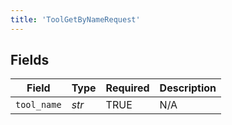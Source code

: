 ```yaml
---
title: 'ToolGetByNameRequest'
---
```



## Fields

| Field              | Type               | Required           | Description        |
| ------------------ | ------------------ | ------------------ | ------------------ |
| `tool_name`        | *str*              | TRUE | N/A                |